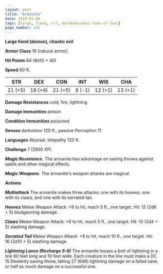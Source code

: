 ```yaml
---
layout: post
title: "Armanite"
date: 2019-01-08
tags: [large, fiend, cr7, mordenkainens-tome-of-foes]
page_number: 131
---
```


**Large fiend (demon), chaotic evil**

**Armor Class** 16 (natural armor)

**Hit Points** 84  (8d10 + 40)

**Speed** 60 ft.

|   STR   |   DEX   |   CON   |   INT   |   WIS   |   CHA   |
|:-------:|:-------:|:-------:|:-------:|:-------:|:-------:|
| 21 (+5) | 18 (+4) | 21 (+5) | 8 (-1) | 12 (+1) | 13 (+1) |

**Damage Resistances** cold, fire, lightning

**Damage Immunities** poison

**Condition Immunities** poisoned

**Senses** darkvision 120 ft., passive Perception 11

**Languages** Abyssal, telepathy 120 ft.

**Challenge** 7 (2900 XP)

***Magic Resistance.*** The armanite has advantage on saving throws against spells and other magical effects.

***Magic Weapons.*** The armanite's weapon attacks are magical.

**Actions**

***Multiattack*** The armanite makes three attacks: one with its hooves, one with its claws, and one with its serrated tail.

***Hooves*** Melee Weapon Attack: +8 to hit, reach 5 ft., one target. Hit: 12 (2d6 + 5) bludgeoning damage.

***Claws*** Melee Weapon Attack: +8 to hit, reach 5 ft., one target. Hit: 10 (2d4 + 5) slashing damage.

***Serrated Tail*** Melee Weapon Attack: +8 to hit, reach 10 ft., one target. Hit: 16 (2d10 + 5) slashing damage.

***Lightning Lance (Recharge 5-6)*** The armanite looses a bolt of lightning in a line 60 feet long and 10 feet wide. Each creature in the line must make a DC 15 Dexterity saving throw, taking 27 (6d8) lightning damage on a failed save, or half as much damage on a successful one.